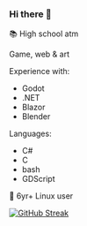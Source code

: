### Hi there 👋

📚 High school atm

Game, web & art

Experience with:
- Godot
- .NET
- Blazor
- Blender

Languages: 
-  C#
-  C
-  bash
-  GDScript

🐧 6yr+ Linux user 

[![GitHub Streak](https://streak-stats.demolab.com/?user=dennissherb)](https://git.io/streak-stats)

